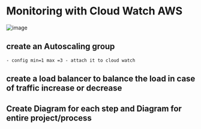 # Monitoring with Cloud Watch AWS

![image](https://user-images.githubusercontent.com/17476059/132839606-f45b3d78-1986-489d-8461-ebd1626fd383.png)

## create an Autoscaling group 
    - config min=1 max =3 - attach it to cloud watch
## create a load balancer to balance the load in case of traffic increase or decrease
## Create Diagram for each step and Diagram for entire project/process


